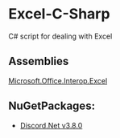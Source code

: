 # Excel-C-Sharp
C# script for dealing with Excel
<h2>
  Assemblies
</h2>
<a href="https://www.nuget.org/packages/Microsoft.Office.Interop.Excel">Microsoft.Office.Interop.Excel</a>
<h2>
  NuGetPackages: 
</h2>
<ul>
  <li><a href="https://github.com/discord-net/Discord.Net">Discord.Net v3.8.0</a></li>
</ul>
